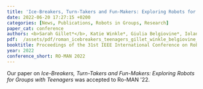 ```yaml
---
title: 'Ice-Breakers, Turn-Takers and Fun-Makers: Exploring Robots for Groups with Teenagers'
date: 2022-06-20 17:27:15 +0200
categories: [News, Publications, Robots in Groups, Research]
paper_cat: conference
authors: <b>Sarah Gillet*</b>, Katie Winkle*, Giulia Belgiovine*, Iolanda Leite
pdf:  /assets/pdf/roman_icebreakers_teenagers_gillet_winkle_belgiovine_leite.pdf
booktitle: Proceedings of the 31st IEEE International Conference on Robot and Human Interactive Communication, 2022, Naples, Italy
year: 2022
conference_short: RO-MAN 2022
---
```


Our paper on <i>Ice-Breakers, Turn-Takers and Fun-Makers: Exploring Robots for Groups with Teenagers</i> was accepted to Ro-MAN '22. 


